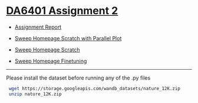 # [DA6401 Assignment 2](https://wandb.ai/sivasankar1234/DA6401/reports/DA6401-Assignment-2--VmlldzoxMjAyNjgyNw)



- [Assignment Report](https://wandb.ai/da24s016-indian-institute-of-technology-madras/da6401-assignment2/reports/DA6401-Assignment-2--VmlldzoxMjA5OTc1MQ)

- [Sweep Homepage Scratch with Parallel Plot](https://wandb.ai/da24s016-indian-institute-of-technology-madras/da6401-assignment2/sweeps/letqkeos?nw=nwuserda24s016)

- [Sweep Homepage Scratch](https://wandb.ai/da24s016-indian-institute-of-technology-madras/da6401-assignment2?nw=nwuserda24s016)

- [Sweep Homepage Finetuning](https://wandb.ai/da24s016-indian-institute-of-technology-madras/resnet50-pytorch-tuning/sweeps/im2xbayo?nw=nwuserda24s016)
---
Please install the dataset before running any of the .py files
```bash
 wget https://storage.googleapis.com/wandb_datasets/nature_12K.zip
 unzip nature_12K.zip
```